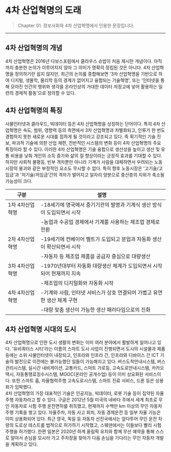 # 4차 산업혁명의 도래

> Chapter 01. 정보사회와 4차 산업혁명에서 인용한 문장입니다.
***
## 4차 산업혁명의 개념

4차 산업혁명은 2016년 다보스포럼에서 클라우스 슈밥이 처음 제시한 개념이다.
아직까지 충분한 논의가 이루어지지 않아 그 의미가 명확히 정립된 것은 아니다.
4차 산업혁명을 정의하기란 쉽지 않지만, 최근의 논의를 종합해보면 '3차 산업혁명을 기반으로 하여 디지털, 생물학, 물리학 등의 경계가 없어지고 융합되는 기술혁명',
또는 '인터넷을 통해 모아진 인간의 행위와 생각을 온라인상의 거대한 데이터 저장고에 넣어 활용하는 일련의 경제적 활동'으로 정의할 수 있다. 

## 4차 산업혁명의 특징

사물인터넷과 클라우드, 빅데이터 등은 4차 산업혁명을 상징하는 단어이다. 특히 4차 산업혁명은 속도, 범위, 영향력 등의 측면에서 3차 산업혁명과 차별화되고,
인류가 한 번도 경험하지 못한 새로운 시대를 접하게 될 것이라고 강조되고 있다. 즉 획기적인 기술 진보, 파괴적 기술에 의한 산업 재편, 전반적인 시스템의
변화 등이 4차 산업혁명의 주요 특징이라 할 수 있다. 이러한 4차 산업혁명은 기술 융합으로 생산성을 높이고 생산 및 유통 비용을 낮춰 개인의 소득 증가와
삶의 질 향상이라는 긍정적 효과를 기대할 수 있다. 하지만 사회적 불평등, 빈부 격차뿐만 아니라 기계가 사람을 대체하면서 우려되는 노동시장의 붕괴와 같은
부정적인 요소도 무시할 수 없다. 특히 향후 노동시장은 '고기술/고임금'과 '저기술/저임금'간의 격차가 벌어지고 일자리 양분으로 중산층의 지위가 축소될 
가능성이 크다.

|구분|설명|
|---|---|
|1차 4차산업혁명|-18세기에 영국에서 증기기관의 발명과 기계식 생산 방식이 도입되면서 시작|
||-농업과 수공업 경제에서 기계를 사용하는 제조업 경제로 전환|
|2차 4차산업혁명|-19세기에 컨베이어 벨트가 도입되고 분업과 자동화 생산이 확산되면서 시작|
||-자동차 등 제조업 제품을 공급자 중심으로 대량생산|
|3차 4차산업혁명|-1970년대부터 자동화 대량생산 체계가 도입되면서 시작되어 현재까지 지속|
||-제조업의 디지털화와 자동화 시작|
|4차 4차산업혁명|-기계와 사람, 인터넷 서비스가 상호 연결되어 가볍고 유연한 생산 체계 구현|
||-대량 맞춤 생산이 가능한 생산 패러다임으로의 진화|

## 4차 산업혁명 시대의 도시

4차 산업혁명으로 인한 도시 생활의 변화는 이미 여러 분야에서 활발하게 일어나고 있다. '유비쿼터스 시티'라는 이름의 스마트 도시 사업이 진행되면서
도시의 시설물과 제품 등에는 소위 사물인터넷이 내장되고, 인프라와 인프라 간, 인프라와 디바이스 간 ICT 기술의 발전으로 이전에는 불가능했던 일들이
가능해지고 있다. 버스도착안내시스템, 버스관리시스템, 실시간 내비게이션, 교통카드, 스마트 가로등, 고속도로안내시스템, 카카오택시, 자동통행료징수시스템,
MOOC(온라인 공개수업) 등이 이미 상요화된 서비스이다. 또한 스마트 홈, 자율협력주행 고속도로시스템, 스마트 진료 서비스, 드론 등은 상용화가 임박했다.  
4차 산업혁명의 가장 대표적인 기술은 인공지능, 빅데이터, 로봇 기술 등이 집약된 자율 주행 자동차라고 할 수 있다. 구글은 2012년 5월 미국의 네바다 주에서
세계 최초로 무인 자동차로 시험 주행 운전면허를 취득했고, 현재까지 수백만 km 이상의 무인 자동차 주행 기록을 쌓고 있다. 자율주차, 자동 사고 회피, 자동 
경제운전 등 일부 자율 기능은 이미 상용화되어 있다. 최근 영국, 독일 등 자동차 선진국에서는 앞다투어 무인 운전 차량의 도로상 테스트를 법적으로 허가하기 
시작했고, 스웨덴에서는 이들보다 빨리 시험 주행을 허가했다. 한편 일본은 2020년 하계 올림픽 유치와 함께 무선 예약을 통해 스스로 알아서 손님을 모시러 가고
주차장을 찾아가 다음 손님을 기다리는 무인 자동차 개발을 계획하고 있다.
